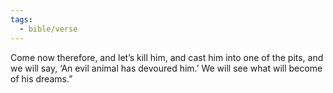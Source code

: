 ```yaml
---
tags:
  - bible/verse
---
```

Come now therefore, and let’s kill him, and cast him into one of the pits, and we will say, ‘An evil animal has devoured him.’ We will see what will become of his dreams.”